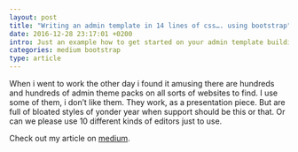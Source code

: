 ```yaml
---
layout: post
title: "Writing an admin template in 14 lines of css…. using bootstrap"
date: 2016-12-28 23:17:01 +0200
intro: Just an example how to get started on your admin template building skills.
categories: medium bootstrap
type: article
---
```


When i went to work the other day i found it amusing there are hundreds and hundreds of admin theme packs on all sorts of websites to find. I use some of them, i don’t like them. They work, as a presentation piece. But are full of bloated styles of yonder year when support should be this or that. Or can we please use 10 different kinds of editors just to use.

Check out my article on [medium][writing-an-admin-template].

[writing-an-admin-template]: https://medium.com/@disjfa/writing-an-admin-template-in-14-lines-of-css-using-bootstrap-786277da50a4
